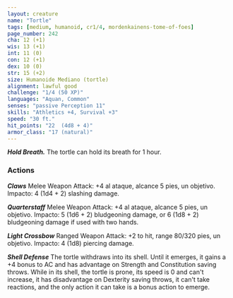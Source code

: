 ```yaml
---
layout: creature
name: "Tortle"
tags: [medium, humanoid, cr1/4, mordenkainens-tome-of-foes]
page_number: 242
cha: 12 (+1)
wis: 13 (+1)
int: 11 (0)
con: 12 (+1)
dex: 10 (0)
str: 15 (+2)
size: Humanoide Mediano (tortle)
alignment: lawful good
challenge: "1/4 (50 XP)"
languages: "Aquan, Common"
senses: "passive Perception 11"
skills: "Athletics +4, Survival +3"
speed: "30 ft."
hit_points: "22  (4d8 + 4)"
armor_class: "17 (natural)"
---
```


***Hold Breath.*** The tortle can hold its breath for 1 hour.

### Actions

***Claws*** Melee Weapon Attack: +4 al ataque, alcance 5 pies, un objetivo. Impacto: 4 (1d4 + 2) slashing damage.

***Quarterstaff*** Melee Weapon Attack: +4 al ataque, alcance 5 pies, un objetivo. Impacto: 5 (1d6 + 2) bludgeoning damage, or 6 (1d8 + 2) bludgeoning damage if used with two hands.

***Light Crossbow*** Ranged Weapon Attack: +2 to hit, range 80/320 pies, un objetivo. Impacto: 4 (1d8) piercing damage.

***Shell Defense*** The tortle withdraws into its shell. Until it emerges, it gains a +4 bonus to AC and has advantage on Strength and Constitution saving throws. While in its shell, the tortle is prone, its speed is 0 and can't increase, it has disadvantage on Dexterity saving throws, it can't take reactions, and the only action it can take is a bonus action to emerge.